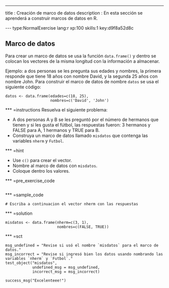 ---
title       : Creación de marco de datos
description : En esta sección se aprenderá a construir marcos de datos en R.

--- type:NormalExercise lang:r xp:100 skills:1 key:d9f8a52d8c
## Marco de datos

Para crear un marco de datos se usa la función `data.frame()` y dentro se colocan los vectores de la misma longitud con la información a almacenar.

Ejemplo: a dos personas se les pregunta sus edades y nombres, la primera responde que tiene 18 años con nombre David, y la segunda 25 años con nombre John. Para construir el marco de datos de nombre `datos` se usa el siguiente código:

```{r, eval=F}
datos <- data.frame(edades=c(18, 25),
                    nombres=c('David', 'John')
```

*** =instructions
Resuelva el siguiente problema:

- A dos personas A y B se les preguntó por el número de hermanos que tienen y si les gusta el fútbol, las respuestas fueron: 3 hermanos y FALSE para A, 1 hermanos y TRUE para B.
- Construya un marco de datos llamado `misdatos` que contenga las variables `nherm` y `Futbol`.

*** =hint
- Use `c()` para crear el vector.
- Nombre al marco de datos con `misdatos`.
- Coloque dentro los valores.


*** =pre_exercise_code
```{r}

```

*** =sample_code
```{r}
# Escriba a continuacion el vector nherm con las respuestas

```

*** =solution
```{r}
misdatos <- data.frame(nherm=c(3, 1),
                       nombres=c(FALSE, TRUE))
```

*** =sct
```{r}
msg_undefined = "Revise si usó el nombre `misdatos` para el marco de datos."
msg_incorrect = "Revise si ingresó bien los datos usando nombrando las variables `nherm` y `Futbol`."
test_object("misdatos",
            undefined_msg = msg_undefined,
            incorrect_msg = msg_incorrect) 

success_msg("Excelenteee!")
```
